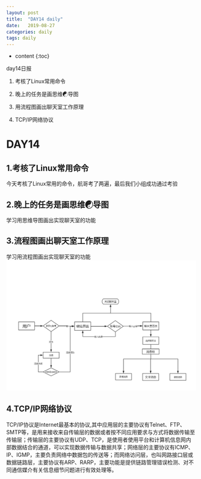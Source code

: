 ```yaml
---
layout: post
title:  "DAY14 daily"
date:   2019-08-27
categories: daily
tags: daily
---
```


* content
{:toc}

day14日报
1. 考核了Linux常用命令

2. 晚上的任务是画思维☯导图

3. 用流程图画出聊天室工作原理

4. TCP/IP网络协议



# DAY14

## 1.考核了Linux常用命令
今天考核了Linux常用的命令，航哥考了两遍，最后我们小组成功通过考验
## 2.晚上的任务是画思维☯导图
学习用思维导图画出实现聊天室的功能
## 3.流程图画出聊天室工作原理
学习用流程图画出实现聊天室的功能
![流程图](/assets/流程图.png)
## 4.TCP/IP网络协议
TCP/IP协议是Internet最基本的协议,其中应用层的主要协议有Telnet、FTP、SMTP等，是用来接收来自传输层的数据或者按不同应用要求与方式将数据传输至传输层；传输层的主要协议有UDP、TCP，是使用者使用平台和计算机信息网内部数据结合的通道，可以实现数据传输与数据共享；网络层的主要协议有ICMP、IP、IGMP，主要负责网络中数据包的传送等；而网络访问层，也叫网路接口层或数据链路层，主要协议有ARP、RARP，主要功能是提供链路管理错误检测、对不同通信媒介有关信息细节问题进行有效处理等。
